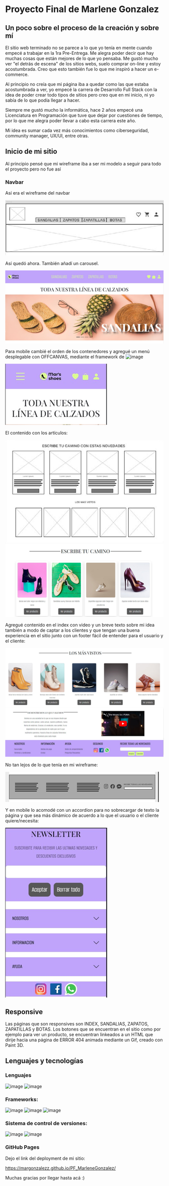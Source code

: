 # Proyecto Final de Marlene Gonzalez

## Un poco sobre el proceso de la creación y sobre mí



El sitio web terminado no se parece a lo que yo tenía en mente cuando empecé a trabajar en la 1ra Pre-Entrega.
Me alegra poder decir que hay muchas cosas que están mejores de lo que yo pensaba. Me gustó mucho ver "el detrás de escena" de los sitios webs,
suelo comprar on-line y estoy acostumbrada. 
Creo que esto también fue lo que me inspiró a hacer un e-commerce.

Al principio no creía que mi página iba a quedar como las que estaba acostumbrada a ver, yo empecé la carrera de Desarrollo Full Stack con
la idea de poder crear todo tipos de sitios pero creo que en mi inicio, ni yo sabía de lo que podía llegar a hacer.

Siempre me gustó mucho la informática, hace 2 años empecé una Licenciatura en Programación que tuve que dejar por cuestiones de tiempo,
por lo que me alegra poder llevar a cabo esta carrera este año.

Mi idea es sumar cada vez más conocimientos como ciberseguridad, community manager, UX/UI, entre otras.



## Inicio de mi sitio
Al principio pensé que mi wireframe iba a ser mi modelo a seguir para todo el proyecto pero no fue así


### Navbar

Así era el wireframe del navbar

![image](https://github.com/margonzalezz/PF_MarleneGonzalez/blob/master/img-readme/wireframeHNavDesktop.jpg)


Así quedó ahora. También añadí un carousel.

![image](https://github.com/margonzalezz/PF_MarleneGonzalez/blob/master/img-readme/nav-header-desktop.jpg)

Para mobile cambié el orden de los contenedores y agregué un menú desplegable con OFFCANVAS, mediante el framework de ![image](https://img.shields.io/badge/Bootstrap-563D7C?style=for-the-badge&logo=bootstrap&logoColor=white)

![image](https://github.com/margonzalezz/PF_MarleneGonzalez/blob/master/img-readme/navbar-mobile.jpg)


El contenido con los artículos:

![image](https://github.com/margonzalezz/PF_MarleneGonzalez/blob/master/img-readme/artiulos-wireframe-index.jpg)
![image](https://github.com/margonzalezz/PF_MarleneGonzalez/blob/master/img-readme/art1-index-desktop.jpg)

Agregué contenido en el index con video y un breve texto sobre mi idea también a modo de captar a los clientes y que tengan una buena
experiencia en el sitio junto con un footer fácil de entender para el usuario y el cliente:

![image](https://github.com/margonzalezz/PF_MarleneGonzalez/blob/master/img-readme/vistos-index-desktop.jpg)
![image](https://github.com/margonzalezz/PF_MarleneGonzalez/blob/master/img-readme/footer-index-desktop.jpg)

No tan lejos de lo que tenía en mi wireframe:

![image](https://github.com/margonzalezz/PF_MarleneGonzalez/blob/master/img-readme/wireframe-footer-desktop.jpg)

Y en mobile lo acomodé con un accordion para no sobrecargar de texto la página y que sea más dinámico de acuerdo a lo que
el usuario o el cliente quiere/necesita:

![image](https://github.com/margonzalezz/PF_MarleneGonzalez/blob/master/img-readme/footer-mobile.jpg)



## Responsive

Las páginas que son responsives son INDEX, SANDALIAS, ZAPATOS, ZAPATILLAS y BOTAS.
Los botones que se encuentran en el sitio como por ejemplo para ver un producto, se encuentran linkeados a un HTML que dirije hacia
una página de ERROR 404 animada mediante un Gif, creado con Paint 3D.


## Lenguajes y tecnologías

### Lenguajes

![image](https://img.shields.io/badge/HTML5-E34F26?style=for-the-badge&logo=html5&logoColor=white)
![image](https://img.shields.io/badge/CSS3-1572B6?style=for-the-badge&logo=css3&logoColor=white)

### Frameworks:

![image](https://img.shields.io/badge/Sass-CC6699?style=for-the-badge&logo=sass&logoColor=white)
![image](	https://img.shields.io/badge/Node.js-339933?style=for-the-badge&logo=nodedotjs&logoColor=white)
![image](https://img.shields.io/badge/Bootstrap-563D7C?style=for-the-badge&logo=bootstrap&logoColor=white)

### Sistema de control de versiones:

![image](https://img.shields.io/badge/GitHub%20Pages-222222?style=for-the-badge&logo=GitHub%20Pages&logoColor=white)
![image](https://img.shields.io/badge/GitHub-100000?style=for-the-badge&logo=github&logoColor=white)


### GitHub Pages

Dejo el link del deployment de mi sitio:

https://margonzalezz.github.io/PF_MarleneGonzalez/

Muchas gracias por llegar hasta acá :)






















